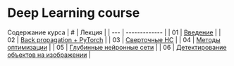 # Deep Learning course

Содержание курса
| # | Лекция  |
| --- | ------------- |
| 01 | [Введение](lecture1)  |
| 02 | [Back propagation + PyTorch](lecture2)  |
| 03 | [Сверточные НС](lecture3) |
| 04 | [Методы оптимизации](lecture4) |
| 05 | [Глубинные нейронные сети](lecture5) |
| 06 | [Детектирование объектов на изображении](lecture6) |
